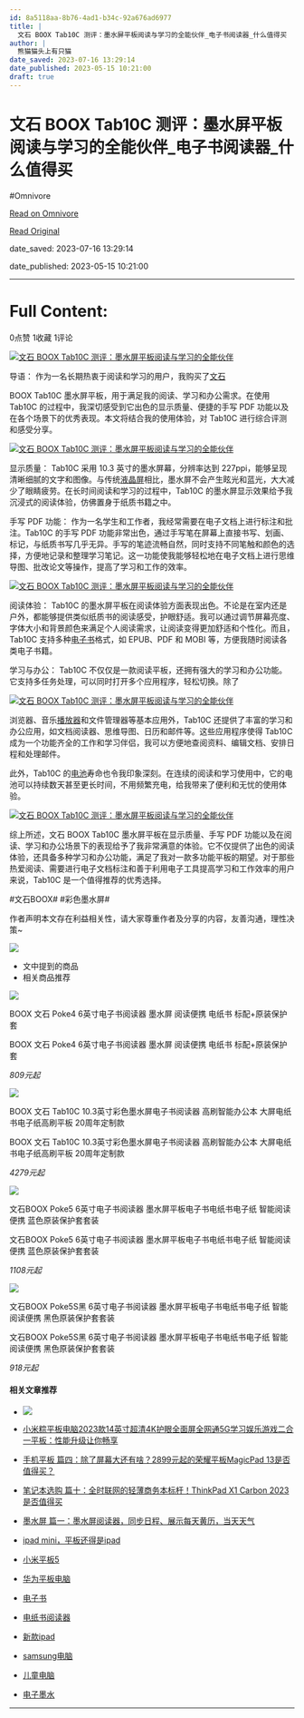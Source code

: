 ```yaml
---
id: 8a5118aa-8b76-4ad1-b34c-92a676ad6977
title: |
  文石 BOOX Tab10C 测评：墨水屏平板阅读与学习的全能伙伴_电子书阅读器_什么值得买
author: |
  熊猫猫头上有只猫
date_saved: 2023-07-16 13:29:14
date_published: 2023-05-15 10:21:00
draft: true
---
```


# 文石 BOOX Tab10C 测评：墨水屏平板阅读与学习的全能伙伴_电子书阅读器_什么值得买
#Omnivore

[Read on Omnivore](https://omnivore.app/me/boox-tab-10-c-1895fbfd2d3)

[Read Original](https://post.smzdm.com/p/avxllvwp)

date_saved: 2023-07-16 13:29:14

date_published: 2023-05-15 10:21:00

--- 

# Full Content: 

0点赞 1收藏 1评论 

[![文石 BOOX Tab10C 测评：墨水屏平板阅读与学习的全能伙伴](https://proxy-prod.omnivore-image-cache.app/0x0,sXzjGHkx-Gkhn-XobbEBmDvAmB9faoq5sJRpXhXaTYKM/https://qnam.smzdm.com/202305/15/646221cf865d48845.jpg_e1080.jpg)](https://post.smzdm.com/p/avxllvwp/pic%5F2/)

导语： 作为一名长期热衷于阅读和学习的用户，我购买了[文石](https://pinpai.smzdm.com/28453/)

 BOOX Tab10C 墨水屏平板，用于满足我的阅读、学习和办公需求。在使用 Tab10C 的过程中，我深切感受到它出色的显示质量、便捷的手写 PDF 功能以及在各个场景下的优秀表现。本文将结合我的使用体验，对 Tab10C 进行综合评测和感受分享。

[![文石 BOOX Tab10C 测评：墨水屏平板阅读与学习的全能伙伴](https://proxy-prod.omnivore-image-cache.app/0x0,s6vVZmn5Ax335AfkKnP9hu0Os7gX9WzVZ5YgOgPBhvEA/https://qnam.smzdm.com/202305/15/646221e49760d3397.jpg_e1080.jpg)](https://post.smzdm.com/p/avxllvwp/pic%5F3/)

显示质量： Tab10C 采用 10.3 英寸的墨水屏幕，分辨率达到 227ppi，能够呈现清晰细腻的文字和图像。与传统[液晶屏](https://www.smzdm.com/ju/spk00j2/)相比，墨水屏不会产生眩光和蓝光，大大减少了眼睛疲劳。在长时间阅读和学习的过程中，Tab10C 的墨水屏显示效果给予我沉浸式的阅读体验，仿佛置身于纸质书籍之中。

手写 PDF 功能： 作为一名学生和工作者，我经常需要在电子文档上进行标注和批注。Tab10C 的手写 PDF 功能非常出色，通过手写笔在屏幕上直接书写、划画、标记，与纸质书写几乎无异。手写的笔迹流畅自然，同时支持不同笔触和颜色的选择，方便地记录和整理学习笔记。这一功能使我能够轻松地在电子文档上进行思维导图、批改论文等操作，提高了学习和工作的效率。

[![文石 BOOX Tab10C 测评：墨水屏平板阅读与学习的全能伙伴](https://proxy-prod.omnivore-image-cache.app/0x0,stV2-DX1XU2azBDX40aLHrxiTklCTi16fLA3ZW4bL94A/https://qnam.smzdm.com/202305/15/646221f7b5b5a1647.jpg_e1080.jpg)](https://post.smzdm.com/p/avxllvwp/pic%5F4/)

阅读体验： Tab10C 的墨水屏平板在阅读体验方面表现出色。不论是在室内还是户外，都能够提供类似纸质书的阅读感受，护眼舒适。我可以通过调节屏幕亮度、字体大小和背景颜色来满足个人阅读需求，让阅读变得更加舒适和个性化。而且，Tab10C 支持多种[电子书](https://www.smzdm.com/ju/spv7x42/)格式，如 EPUB、PDF 和 MOBI 等，方便我随时阅读各类电子书籍。

学习与办公： Tab10C 不仅仅是一款阅读平板，还拥有强大的学习和办公功能。它支持多任务处理，可以同时打开多个应用程序，轻松切换。除了

[![文石 BOOX Tab10C 测评：墨水屏平板阅读与学习的全能伙伴](https://proxy-prod.omnivore-image-cache.app/0x0,sFcrOhGCbK0D8Fa8QPsK7dlHkFToHHfKbZ_7CNU1ImM0/https://am.zdmimg.com/202305/15/64622206b4b191146.jpg_e1080.jpg)](https://post.smzdm.com/p/avxllvwp/pic%5F5/)

浏览器、音乐[播放器](https://www.smzdm.com/ju/s2yw8m2/)和文件管理器等基本应用外，Tab10C 还提供了丰富的学习和办公应用，如文档阅读器、思维导图、日历和邮件等。这些应用程序使得 Tab10C 成为一个功能齐全的工作和学习伴侣，我可以方便地查阅资料、编辑文档、安排日程和处理邮件。

此外，Tab10C 的[电池](https://www.smzdm.com/fenlei/dianchi/)寿命也令我印象深刻。在连续的阅读和学习使用中，它的电池可以持续数天甚至更长时间，不用频繁充电，给我带来了便利和无忧的使用体验。

[![文石 BOOX Tab10C 测评：墨水屏平板阅读与学习的全能伙伴](https://proxy-prod.omnivore-image-cache.app/0x0,syYFsRjCqdu9h5ttv3_VgDOYxfxdgeSE5NMTUOldX33M/https://qnam.smzdm.com/202305/15/6462221b77160960.jpg_e1080.jpg)](https://post.smzdm.com/p/avxllvwp/pic%5F6/)

综上所述，文石 BOOX Tab10C 墨水屏平板在显示质量、手写 PDF 功能以及在阅读、学习和办公场景下的表现给予了我非常满意的体验。它不仅提供了出色的阅读体验，还具备多种学习和办公功能，满足了我对一款多功能平板的期望。对于那些热爱阅读、需要进行电子文档标注和善于利用电子工具提高学习和工作效率的用户来说，Tab10C 是一个值得推荐的优秀选择。

#文石BOOX# #彩色墨水屏#

作者声明本文存在利益相关性，请大家尊重作者及分享的内容，友善沟通，理性决策\~

![](https://proxy-prod.omnivore-image-cache.app/0x0,sy8k-Zk2DV4DwSCB9JtgLuPJ2bATbi4LmuR7EG0cQNW0/https://res.smzdm.com/pc/pc_shequ/dist/img/the-end.png)

* 文中提到的商品
* 相关商品推荐

![](https://proxy-prod.omnivore-image-cache.app/0x0,sdZjbjTArrNERei0RzEAM2uidD7mX39j1RHr-dZ8h96M/https://qny.smzdm.com/202306/07/64802ae227def8596.jpg_a200.jpg)

BOOX 文石 Poke4 6英寸电子书阅读器 墨水屏 阅读便携 电纸书 标配+原装保护套

BOOX 文石 Poke4 6英寸电子书阅读器 墨水屏 阅读便携 电纸书 标配+原装保护套

_809元起_

![](https://proxy-prod.omnivore-image-cache.app/0x0,sZ5DrJn6gzy-Vx5_yUqbWYckOCk-RKlupQIXQVHRH0Zk/https://y.zdmimg.com/202305/29/647425c93f782680.jpg_a200.jpg)

BOOX 文石 Tab10C 10.3英寸彩色墨水屏电子书阅读器 高刷智能办公本 大屏电纸书电子纸高刷平板 20周年定制款

BOOX 文石 Tab10C 10.3英寸彩色墨水屏电子书阅读器 高刷智能办公本 大屏电纸书电子纸高刷平板 20周年定制款

_4279元起_

![](https://proxy-prod.omnivore-image-cache.app/0x0,s4kEN6cmQLt4y3rRfNg6RKlV99VjtNvrYe-8yTJDduc8/https://qny.smzdm.com/202305/29/6473b53f4feab7590.jpg_a200.jpg)

文石BOOX Poke5 6英寸电子书阅读器 墨水屏平板电子书电纸书电子纸 智能阅读便携 蓝色原装保护套套装

文石BOOX Poke5 6英寸电子书阅读器 墨水屏平板电子书电纸书电子纸 智能阅读便携 蓝色原装保护套套装

_1108元起_

![](https://proxy-prod.omnivore-image-cache.app/0x0,stjljWHUS9rTYs9oTw_RTpE-Djd3WUJV5Ge7uAY5YfqE/https://qny.smzdm.com/202305/27/64713e0403695331.jpg_a200.jpg)

文石BOOX Poke5S黑 6英寸电子书阅读器 墨水屏平板电子书电纸书电子纸 智能阅读便携 黑色原装保护套套装

文石BOOX Poke5S黑 6英寸电子书阅读器 墨水屏平板电子书电纸书电子纸 智能阅读便携 黑色原装保护套套装

_918元起_

#### 相关文章推荐

* [ ![](https://proxy-prod.omnivore-image-cache.app/0x0,sI260GZ3cKnZwA3h1AWJHMeEKPLvBGyhMi4WxoS-29xs/https://res.smzdm.com/pc/pc_shequ/dist/img/topic.png) ](https://post.smzdm.com/tag/t60727r)
* [ 小米粽平板电脑2023款14英寸超清4K护眼全面屏全网通5G学习娱乐游戏二合一平板：性能升级让你畅享 ](https://post.smzdm.com/p/ao9wdwen/)
* [ 手机平板 篇四：除了屏幕大还有啥？2899元起的荣耀平板MagicPad 13是否值得买？ ](https://post.smzdm.com/p/a5olnzd8/)
* [ 笔记本选购 篇十：全时联网的轻薄商务本标杆！ThinkPad X1 Carbon 2023是否值得买 ](https://post.smzdm.com/p/an3g7480/)
* [ 墨水屏 篇一：墨水屏阅读器，同步日程、展示每天黄历，当天天气 ](https://post.smzdm.com/p/awzqpqq4/)
* [ ipad mini，平板还得是ipad ](https://post.smzdm.com/p/a0qo24xw/)

* [小米平板5](https://www.smzdm.com/ju/s0108lm/)
* [华为平板电脑](https://www.smzdm.com/ju/sp6r38p/)
* [电子书](https://www.smzdm.com/ju/spv7x42/)
* [电纸书阅读器](https://www.smzdm.com/ju/s2vxxq2/)
* [新款ipad](https://www.smzdm.com/ju/s26111p/)
* [samsung电脑](https://www.smzdm.com/ju/sp56z8k/)
* [儿童电脑](https://www.smzdm.com/ju/s2rk414/)
* [电子墨水](https://www.smzdm.com/ju/sp99mwv/)

---

